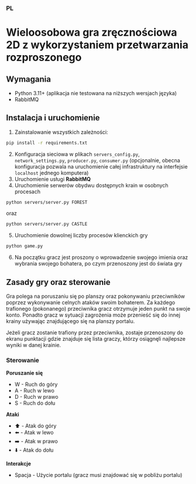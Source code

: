 ### PL
# Wieloosobowa gra zręcznościowa 2D z wykorzystaniem przetwarzania rozproszonego
## Wymagania
- Python 3.11+ (aplikacja nie testowana na niższych wersjach języka)
- RabbitMQ
## Instalacja i uruchomienie
1. Zainstalowanie wszystkich zależności:
```bash
pip install -r requirements.txt
```
2. Konfiguracja sieciowa w plikach `servers_config.py`, `network_settings.py`, `producer.py`, `consumer.py` (opcjonalnie, obecna konfiguracja pozwala na uruchomienie całej infrastruktury na interfejsie `localhost` jednego komputera)
3. Uruchomienie usługi **RabbitMQ**
4. Uruchomienie serwerów obydwu dostępnych krain w osobnych procesach
```bash
python servers/server.py FOREST
```
oraz
```bash
python servers/server.py CASTLE
```
5. Uruchomienie dowolnej liczby procesów klienckich gry
```bash
python game.py
```
6. Na początku gracz jest proszony o wprowadzenie swojego imienia oraz wybrania swojego bohatera, po czym przenoszony jest do świata gry

## Zasady gry oraz sterowanie
Gra polega na poruszaniu się po planszy oraz pokonywaniu przeciwników poprzez wykonywanie celnych ataków swoim bohaterem. Za każdego trafionego (pokonanego) przeciwnika gracz otrzymuje jeden punkt na swoje konto. Ponadto gracz w sytuacji zagrożenia może przenieść się do innej krainy używając znajdującego się na planszy portalu.

Jeżeli gracz zostanie trafiony przez przeciwnika, zostaje przenoszony do ekranu punktacji gdzie znajduje się lista graczy, którzy osiągnęli najlepsze wyniki w danej krainie.

### Sterowanie

**Poruszanie się**
- W - Ruch do góry 
- A - Ruch w lewo
- D - Ruch w prawo
- S - Ruch do dołu

**Ataki**
- ⬆️ - Atak do góry 
- ⬅️ - Atak w lewo
- ➡️ - Atak w prawo
- ⬇️ - Atak do dołu

**Interakcje**
- Spacja - Użycie portalu (gracz musi znajdować się w pobliżu portalu)